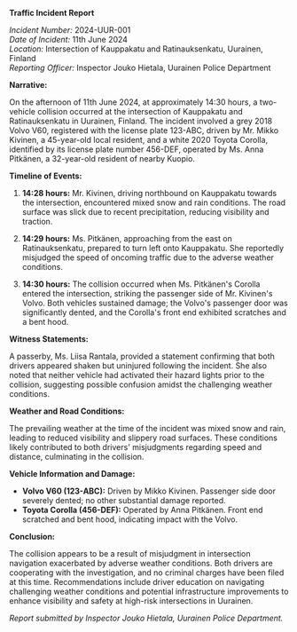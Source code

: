 **Traffic Incident Report**

*Incident Number:* 2024-UUR-001  
*Date of Incident:* 11th June 2024  
*Location:* Intersection of Kauppakatu and Ratinauksenkatu, Uurainen, Finland  
*Reporting Officer:* Inspector Jouko Hietala, Uurainen Police Department  

**Narrative:**

On the afternoon of 11th June 2024, at approximately 14:30 hours, a two-vehicle collision occurred at the intersection of Kauppakatu and Ratinauksenkatu in Uurainen, Finland. The incident involved a grey 2018 Volvo V60, registered with the license plate 123-ABC, driven by Mr. Mikko Kivinen, a 45-year-old local resident, and a white 2020 Toyota Corolla, identified by its license plate number 456-DEF, operated by Ms. Anna Pitkänen, a 32-year-old resident of nearby Kuopio.

**Timeline of Events:**

1. **14:28 hours:** Mr. Kivinen, driving northbound on Kauppakatu towards the intersection, encountered mixed snow and rain conditions. The road surface was slick due to recent precipitation, reducing visibility and traction.

2. **14:29 hours:** Ms. Pitkänen, approaching from the east on Ratinauksenkatu, prepared to turn left onto Kauppakatu. She reportedly misjudged the speed of oncoming traffic due to the adverse weather conditions.

3. **14:30 hours:** The collision occurred when Ms. Pitkänen's Corolla entered the intersection, striking the passenger side of Mr. Kivinen's Volvo. Both vehicles sustained damage; the Volvo's passenger door was significantly dented, and the Corolla's front end exhibited scratches and a bent hood.

**Witness Statements:**

A passerby, Ms. Liisa Rantala, provided a statement confirming that both drivers appeared shaken but uninjured following the incident. She also noted that neither vehicle had activated their hazard lights prior to the collision, suggesting possible confusion amidst the challenging weather conditions.

**Weather and Road Conditions:**

The prevailing weather at the time of the incident was mixed snow and rain, leading to reduced visibility and slippery road surfaces. These conditions likely contributed to both drivers' misjudgments regarding speed and distance, culminating in the collision.

**Vehicle Information and Damage:**

- **Volvo V60 (123-ABC):** Driven by Mikko Kivinen. Passenger side door severely dented; no other substantial damage reported.
- **Toyota Corolla (456-DEF):** Operated by Anna Pitkänen. Front end scratched and bent hood, indicating impact with the Volvo.

**Conclusion:**

The collision appears to be a result of misjudgment in intersection navigation exacerbated by adverse weather conditions. Both drivers are cooperating with the investigation, and no criminal charges have been filed at this time. Recommendations include driver education on navigating challenging weather conditions and potential infrastructure improvements to enhance visibility and safety at high-risk intersections in Uurainen.

*Report submitted by Inspector Jouko Hietala, Uurainen Police Department.*